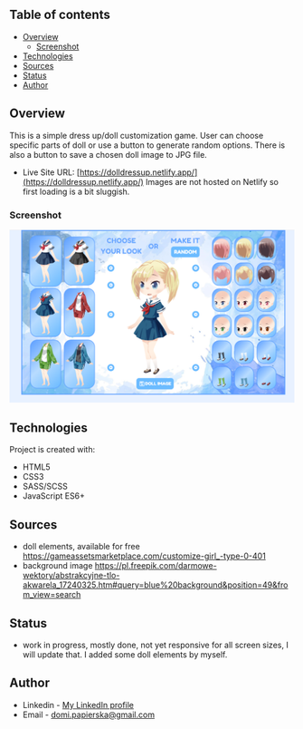## Table of contents

- [Overview](#overview)
  - [Screenshot](#screenshot)
- [Technologies](#technologies)
- [Sources](#sources)
- [Status](#status)
- [Author](#author)

## Overview
This is a simple dress up/doll customization game. User can choose specific parts of doll or use a button to generate random options. There is also a button to save a chosen doll image to JPG file. 

- Live Site URL: [https://dolldressup.netlify.app/](https://dolldressup.netlify.app/) 
  Images are not hosted on Netlify so first loading is a bit sluggish. 

### Screenshot

![](./screenshots/screenshot.PNG)

## Technologies
Project is created with:
* HTML5
* CSS3
* SASS/SCSS
* JavaScript ES6+


## Sources
* doll elements, available for free https://gameassetsmarketplace.com/customize-girl_-type-0-401
* background image https://pl.freepik.com/darmowe-wektory/abstrakcyjne-tlo-akwarela_17240325.htm#query=blue%20background&position=49&from_view=search

## Status
* work in progress, mostly done, not yet responsive for all screen sizes, I will update that. I added some doll elements by myself.

## Author

- Linkedin - [My LinkedIn profile](https://www.linkedin.com/in/dominika-papierska-1ba09311a/)
- Email - domi.papierska@gmail.com

